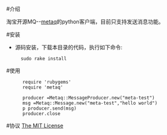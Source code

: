 #介绍

淘宝开源MQ--[metaq](https://github.com/killme2008/Metamorphosis)的python客户端，目前只支持发送消息功能。


#安装

* 源码安装，下载本目录的代码，执行如下命令:

		sudo rake install


#使用

		  require 'rubygems'
		  require 'metaq'

     	  producer =Metaq::MessageProducer.new("meta-test")
		  msg =Metaq::Message.new("meta-test","hello world")
	      p producer.send(msg)
          producer.close

#协议
[The MIT License](http://www.opensource.org/licenses/mit-license.html)
